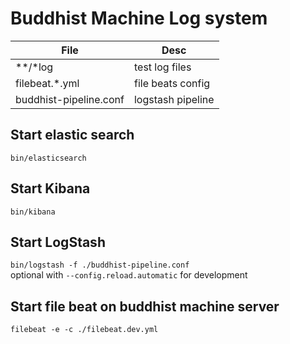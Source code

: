 # Buddhist Machine Log system
| File                   | Desc              |
|------------------------|-------------------|
| **/*log                | test log files    |
| filebeat.*.yml         | file beats config |
| buddhist-pipeline.conf | logstash pipeline |


## Start elastic search
`
bin/elasticsearch
`

## Start Kibana
`
bin/kibana
`

## Start LogStash
`
bin/logstash -f ./buddhist-pipeline.conf 
`  
optional with `--config.reload.automatic` for development

## Start file beat on buddhist machine server
`
filebeat -e -c ./filebeat.dev.yml
`



